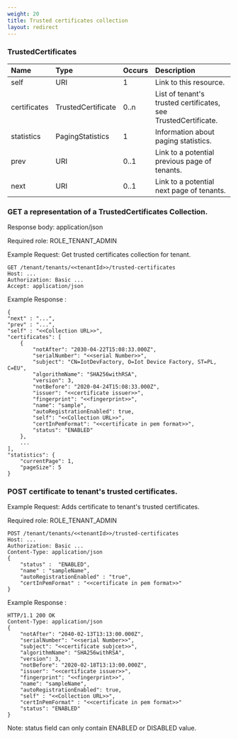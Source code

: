 ```yaml
---
weight: 20
title: Trusted certificates collection
layout: redirect
---
```


### TrustedCertificates

|Name|Type|Occurs|Description|
|:---|:---|:-----|:----------|
|self|URI|1|Link to this resource.|
|certificates|TrustedCertificate|0..n|List of tenant's trusted certificates, see TrustedCertificate.|
|statistics|PagingStatistics|1|Information about paging statistics.|
|prev|URI|0..1|Link to a potential previous page of tenants.|
|next|URI|0..1|Link to a potential next page of tenants.|

### GET a representation of a TrustedCertificates Collection.

Response body: application/json

Required role: ROLE\_TENANT\_ADMIN

Example Request: Get trusted certificates collection for tenant.

    GET /tenant/tenants/<<tenantId>>/trusted-certificates
    Host: ...
    Authorization: Basic ...
    Accept: application/json

Example Response :

    {
    "next" : "...",
    "prev" : "...",
    "self" : "<<Collection URL>>",
    "certificates": [
        {
            "notAfter": "2030-04-22T15:08:33.000Z",
            "serialNumber": "<<serial Number>>",
            "subject": "CN=IotDevFactory, O=Iot Device Factory, ST=PL, C=EU",
            "algorithmName": "SHA256withRSA",
            "version": 3,
            "notBefore": "2020-04-24T15:08:33.000Z",
            "issuer": "<<certificate issuer>>",
            "fingerprint": "<<fingerprint>>",
            "name": "sample",
            "autoRegistrationEnabled": true,
            "self": "<<Collection URL>>",
            "certInPemFormat": "<<certificate in pem format>>",
            "status": "ENABLED"
        },
        ...
    ],
    "statistics": {
        "currentPage": 1,
        "pageSize": 5
    }

### POST certificate to tenant's trusted certificates.

Example Request: Adds certificate to tenant's trusted certificates.

Required role: ROLE\_TENANT\_ADMIN

    POST /tenant/tenants/<<tenantId>>/trusted-certificates
    Host: ...
    Authorization: Basic ...
    Content-Type: application/json
    {
    	"status" :  "ENABLED",
    	"name" : "sampleName",
    	"autoRegistrationEnabled" : "true",
    	"certInPemFormat" : "<<certificate in pem format>>"
    }

Example Response :

    HTTP/1.1 200 OK
    Content-Type: application/json
    {
        "notAfter": "2040-02-13T13:13:00.000Z",
        "serialNumber": "<<serial Number>>",
        "subject": "<<certificate subjcet>>",
        "algorithmName": "SHA256withRSA",
        "version": 3,
        "notBefore": "2020-02-18T13:13:00.000Z",
        "issuer": "<<certificate issuer>>",
        "fingerprint": "<<fingerprint>>",
        "name": "sampleName",
        "autoRegistrationEnabled": true,
        "self" : "<<Collection URL>>",
        "certInPemFormat" : "<<certificate in pem format>>"
        "status": "ENABLED"
    }

Note: status field can only contain ENABLED or DISABLED value.
